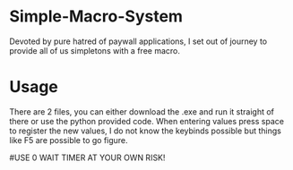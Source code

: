 # Simple-Macro-System
Devoted by pure hatred of paywall applications, I set out of journey to provide all of us simpletons with a free macro.

# Usage
There are 2 files, you can either download the .exe and run it straight of there or use the python provided code.
When entering values press space to register the new values, I do not know the keybinds possible but things like F5 are possible to go figure.

#USE 0 WAIT TIMER AT YOUR OWN RISK!
